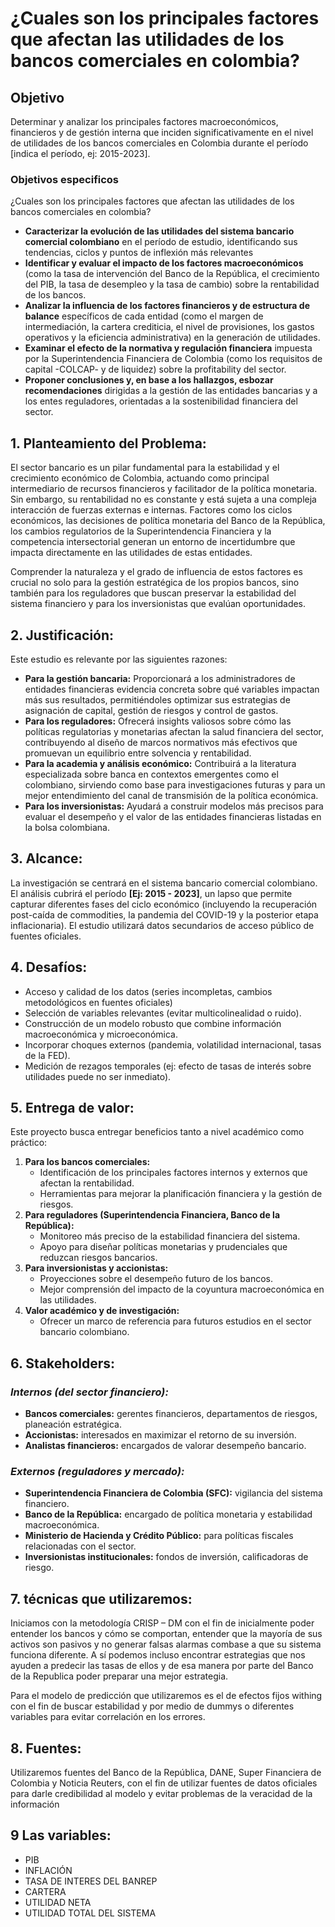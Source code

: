 # ¿Cuales son los principales factores que afectan las utilidades de los bancos comerciales en colombia?

## Objetivo 
Determinar y analizar los principales factores macroeconómicos, financieros y de gestión interna que inciden significativamente en el nivel de utilidades de los bancos comerciales en Colombia durante el período [indica el período, ej: 2015-2023].

### Objetivos especificos
¿Cuales son los principales factores que afectan las utilidades de los bancos comerciales en colombia?

- **Caracterizar la evolución de las utilidades del sistema bancario comercial colombiano** en el período de estudio, identificando sus tendencias, ciclos y puntos de inflexión más relevantes
- **Identificar y evaluar el impacto de los factores macroeconómicos** (como la tasa de intervención del Banco de la República, el crecimiento del PIB, la tasa de desempleo y la tasa de cambio) sobre la rentabilidad de los bancos.
- **Analizar la influencia de los factores financieros y de estructura de balance** específicos de cada entidad (como el margen de intermediación, la cartera crediticia, el nivel de provisiones, los gastos operativos y la eficiencia administrativa) en la generación de utilidades.
- **Examinar el efecto de la normativa y regulación financiera** impuesta por la Superintendencia Financiera de Colombia (como los requisitos de capital -COLCAP- y de liquidez) sobre la profitability del sector.
- **Proponer conclusiones y, en base a los hallazgos, esbozar recomendaciones** dirigidas a la gestión de las entidades bancarias y a los entes reguladores, orientadas a la sostenibilidad financiera del sector.

## 1. Planteamiento del Problema:
El sector bancario es un pilar fundamental para la estabilidad y el crecimiento económico de Colombia, actuando como principal intermediario de recursos financieros y facilitador de la política monetaria. Sin embargo, su rentabilidad no es constante y está sujeta a una compleja interacción de fuerzas externas e internas. Factores como los ciclos económicos, las decisiones de política monetaria del Banco de la República, los cambios regulatorios de la Superintendencia Financiera y la competencia intersectorial generan un entorno de incertidumbre que impacta directamente en las utilidades de estas entidades.

Comprender la naturaleza y el grado de influencia de estos factores es crucial no solo para la gestión estratégica de los propios bancos, sino también para los reguladores que buscan preservar la estabilidad del sistema financiero y para los inversionistas que evalúan oportunidades. 

## 2. Justificación:
Este estudio es relevante por las siguientes razones:
- **Para la gestión bancaria:** Proporcionará a los administradores de entidades financieras evidencia concreta sobre qué variables impactan más sus resultados, permitiéndoles optimizar sus estrategias de asignación de capital, gestión de riesgos y control de gastos.
- **Para los reguladores:** Ofrecerá insights valiosos sobre cómo las políticas regulatorias y monetarias afectan la salud financiera del sector, contribuyendo al diseño de marcos normativos más efectivos que promuevan un equilibrio entre solvencia y rentabilidad.
- **Para la academia y análisis económico:** Contribuirá a la literatura especializada sobre banca en contextos emergentes como el colombiano, sirviendo como base para investigaciones futuras y para un mejor entendimiento del canal de transmisión de la política económica.
- **Para los inversionistas:** Ayudará a construir modelos más precisos para evaluar el desempeño y el valor de las entidades financieras listadas en la bolsa colombiana.

## 3. Alcance:
La investigación se centrará en el sistema bancario comercial colombiano. El análisis cubrirá el período **[Ej: 2015 - 2023]**, un lapso que permite capturar diferentes fases del ciclo económico (incluyendo la recuperación post-caída de commodities, la pandemia del COVID-19 y la posterior etapa inflacionaria). El estudio utilizará datos secundarios de acceso público de fuentes oficiales.

## 4. Desafíos:
-	Acceso y calidad de los datos (series incompletas, cambios metodológicos en fuentes oficiales)
- Selección de variables relevantes (evitar multicolinealidad o ruido).
-	Construcción de un modelo robusto que combine información macroeconómica y microeconómica.
-	Incorporar choques externos (pandemia, volatilidad internacional, tasas de la FED).
-	Medición de rezagos temporales (ej: efecto de tasas de interés sobre utilidades puede no ser inmediato).

## 5. Entrega de valor:
Este proyecto busca entregar beneficios tanto a nivel académico como práctico:
1. **Para los bancos comerciales:**
   - Identificación de los principales factores internos y externos que afectan la rentabilidad.
   - Herramientas para mejorar la planificación financiera y la gestión de riesgos.
2. **Para reguladores (Superintendencia Financiera, Banco de la República):**
   - Monitoreo más preciso de la estabilidad financiera del sistema.
   - Apoyo para diseñar políticas monetarias y prudenciales que reduzcan riesgos bancarios.
3. **Para inversionistas y accionistas:**
   - Proyecciones sobre el desempeño futuro de los bancos.
   - Mejor comprensión del impacto de la coyuntura macroeconómica en las utilidades.
4. **Valor académico y de investigación:**
   - Ofrecer un marco de referencia para futuros estudios en el sector bancario colombiano.

## 6. Stakeholders:
### *Internos (del sector financiero):*
-	**Bancos comerciales:** gerentes financieros, departamentos de riesgos, planeación estratégica.
-	**Accionistas:** interesados en maximizar el retorno de su inversión.
-	**Analistas financieros:** encargados de valorar desempeño bancario.
### *Externos (reguladores y mercado):*
- **Superintendencia Financiera de Colombia (SFC):** vigilancia del sistema financiero.
-	**Banco de la República:** encargado de política monetaria y estabilidad macroeconómica.
-	**Ministerio de Hacienda y Crédito Público:** para políticas fiscales relacionadas con el sector.
-	**Inversionistas institucionales:** fondos de inversión, calificadoras de riesgo.

## 7. técnicas que utilizaremos: 
Iniciamos con la metodología CRISP – DM con el fin de inicialmente poder entender los bancos y cómo se comportan, entender que la mayoría de sus activos son pasivos y no generar falsas alarmas combase a que su sistema funciona	diferente. A sí podemos incluso encontrar estrategias que nos ayuden a predecir las tasas de ellos y de esa manera por parte del Banco de la Republica poder preparar una mejor estrategia.

Para el modelo de predicción que utilizaremos es el de efectos fijos withing con el fin de buscar estabilidad y por medio de dummys o diferentes variables para evitar correlación en los errores.
## 8. Fuentes:
Utilizaremos fuentes del Banco de la República, DANE, Super Financiera de Colombia y Noticia Reuters, con el fin de utilizar fuentes de datos oficiales para darle credibilidad al modelo y evitar problemas de la veracidad de la información

## 9 Las variables:
- PIB
- INFLACIÓN 
- TASA DE INTERES DEL BANREP
- CARTERA
- UTILIDAD NETA
- UTILIDAD TOTAL DEL SISTEMA





